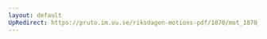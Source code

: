 ```yaml
---
layout: default
UpRedirect: https://pruto.im.uu.se/riksdagen-motions-pdf/1870/mot_1870__ak__131/mot_1870__ak__131-002.pdf
---
```

